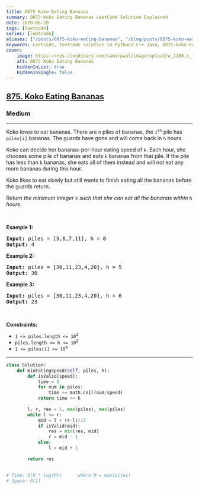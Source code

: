 ```yaml
---
title: 0875 Koko Eating Bananas
summary: 0875 Koko Eating Bananas LeetCode Solution Explained
date: 2020-06-20
tags: [leetcode]
series: [leetcode]
aliases: ["/posts/0875-koko-eating-bananas", "/blog/posts/0875-koko-eating-bananas", "/0875-koko-eating-bananas"]
keywords: LeetCode, leetcode solution in Python3 C++ Java, 0875-koko-eating-bananas solution
cover:
    image: https://res.cloudinary.com/samirpaul/image/upload/w_1100,c_fit,co_rgb:FFFFFF,l_text:Arial_70_bold:0875 Koko Eating Bananas/problem-solving.webp
    alt: 0875 Koko Eating Bananas
    hiddenInList: true
    hiddenInSingle: false
---
```



<h2><a href="https://leetcode.com/problems/koko-eating-bananas/">875. Koko Eating Bananas</a></h2><h3>Medium</h3><hr><div><p>Koko loves to eat bananas. There are <code>n</code> piles of bananas, the <code>i<sup>th</sup></code> pile has <code>piles[i]</code> bananas. The guards have gone and will come back in <code>h</code> hours.</p>

<p>Koko can decide her bananas-per-hour eating speed of <code>k</code>. Each hour, she chooses some pile of bananas and eats <code>k</code> bananas from that pile. If the pile has less than <code>k</code> bananas, she eats all of them instead and will not eat any more bananas during this hour.</p>

<p>Koko likes to eat slowly but still wants to finish eating all the bananas before the guards return.</p>

<p>Return <em>the minimum integer</em> <code>k</code> <em>such that she can eat all the bananas within</em> <code>h</code> <em>hours</em>.</p>

<p>&nbsp;</p>
<p><strong class="example">Example 1:</strong></p>

<pre><strong>Input:</strong> piles = [3,6,7,11], h = 8
<strong>Output:</strong> 4
</pre>

<p><strong class="example">Example 2:</strong></p>

<pre><strong>Input:</strong> piles = [30,11,23,4,20], h = 5
<strong>Output:</strong> 30
</pre>

<p><strong class="example">Example 3:</strong></p>

<pre><strong>Input:</strong> piles = [30,11,23,4,20], h = 6
<strong>Output:</strong> 23
</pre>

<p>&nbsp;</p>
<p><strong>Constraints:</strong></p>

<ul>
	<li><code>1 &lt;= piles.length &lt;= 10<sup>4</sup></code></li>
	<li><code>piles.length &lt;= h &lt;= 10<sup>9</sup></code></li>
	<li><code>1 &lt;= piles[i] &lt;= 10<sup>9</sup></code></li>
</ul>
</div>

---




```python
class Solution:
    def minEatingSpeed(self, piles, h):
        def isValid(speed):
            time = 0
            for num in piles:
                time += math.ceil(num/speed)
            return time <= h
        
        l, r, res = 1, max(piles), max(piles)
        while l <= r:
            mid = l + (r-l)//2
            if isValid(mid):
                res = min(res, mid)
                r = mid - 1
            else:
                l = mid + 1
        
        return res
    
    
# Time: O(N * log(M))      where M = max(piles)
# Space: O(1)
```
